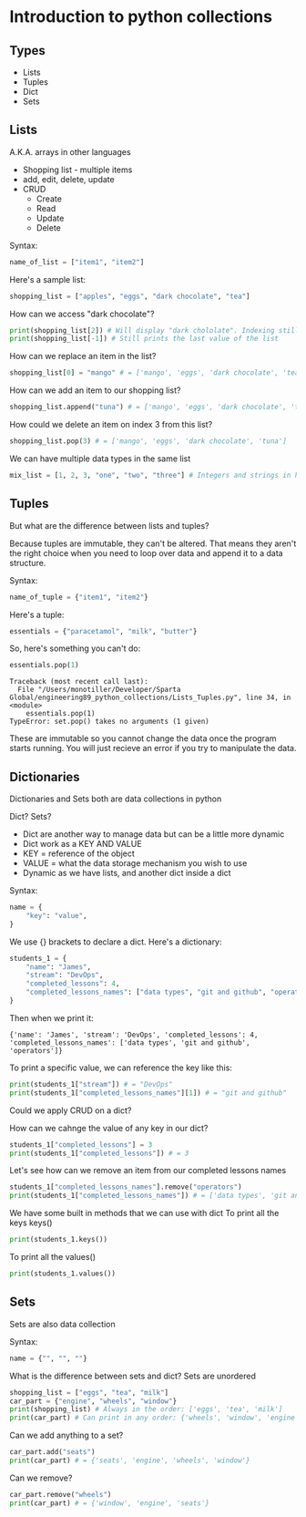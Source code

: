 # Introduction to python collections
## Types
- Lists
- Tuples
- Dict
- Sets

## Lists
A.K.A. arrays in other languages
- Shopping list - multiple items
- add, edit, delete, update
- CRUD
    - Create
    - Read
    - Update
    - Delete

Syntax:
```python
name_of_list = ["item1", "item2"]
```
Here's a sample list:
```python
shopping_list = ["apples", "eggs", "dark chocolate", "tea"]
```
How can we access "dark chocolate"?
```python
print(shopping_list[2]) # Will display "dark chololate". Indexing still starts from 0
print(shopping_list[-1]) # Still prints the last value of the list
```
How can we replace an item in the list?
```python
shopping_list[0] = "mango" # = ['mango', 'eggs', 'dark chocolate', 'tea']
```
How can we add an item to our shopping list?
```python
shopping_list.append("tuna") # = ['mango', 'eggs', 'dark chocolate', 'tea', 'tuna']
```
How could we delete an item on index 3 from this list?
```python
shopping_list.pop(3) # = ['mango', 'eggs', 'dark chocolate', 'tuna']
```
We can have multiple data types in the same list
```python
mix_list = [1, 2, 3, "one", "two", "three"] # Integers and strings in here
```
## Tuples
But what are the difference between lists and tuples?

Because tuples are immutable, they can't be altered. That means they aren't the right choice when you need to loop over data and append it to a data structure.

Syntax:
```python
name_of_tuple = {"item1", "item2"}
```
Here's a tuple:
```python
essentials = {"paracetamol", "milk", "butter"}
```
So, here's something you can't do:
```python
essentials.pop(1)
```
```commandline
Traceback (most recent call last):
  File "/Users/monotiller/Developer/Sparta Global/engineering89_python_collections/Lists_Tuples.py", line 34, in <module>
    essentials.pop(1)
TypeError: set.pop() takes no arguments (1 given)
```
These are immutable so you cannot change the data once the program starts running. You will just recieve an error if you try to manipulate the data.

## Dictionaries
Dictionaries and Sets both are data collections in python

Dict? Sets?
- Dict are another way to manage data but can be a little more dynamic
- Dict work as a KEY AND VALUE
- KEY = reference of the object
- VALUE = what the data storage mechanism you wish to use
- Dynamic as we have lists, and another dict inside a dict

Syntax:
```python
name = {
    "key": "value",
}
```
We use {} brackets to declare a dict. Here's a dictionary:
```python
students_1 = {
    "name": "James",
    "stream": "DevOps",
    "completed_lessons": 4,
    "completed_lessons_names": ["data types", "git and github", "operators", "lists and tuples"]
}
```
Then when we print it:
```commandline
{'name': 'James', 'stream': 'DevOps', 'completed_lessons': 4, 'completed_lessons_names': ['data types', 'git and github', 'operators']}
```
To print a specific value, we can reference the key like this:
```python
print(students_1["stream"]) # = "DevOps"
print(students_1["completed_lessons_names"][1]) # = "git and github"
```
Could we apply CRUD on a dict?

How can we cahnge the value of any key in our dict?
```python
students_1["completed_lessons"] = 3
print(students_1["completed_lessons"]) # = 3
```

Let's see how can we remove an item from our completed lessons names
```python
students_1["completed_lessons_names"].remove("operators")
print(students_1["completed_lessons_names"]) # = ['data types', 'git and github', 'lists and tuples']
```
We have some built in methods that we can use with dict
To print all the keys keys()
```python
print(students_1.keys())
```
To print all the values()
```python
print(students_1.values())
```
## Sets
Sets are also data collection

Syntax:
```python
name = {"", "", ""}
```
What is the difference between sets and dict? Sets are unordered
```python
shopping_list = ["eggs", "tea", "milk"]
car_part = {"engine", "wheels", "window"}
print(shopping_list) # Always in the order: ['eggs', 'tea', 'milk']
print(car_part) # Can print in any order: {'wheels', 'window', 'engine'} or {'engine', 'wheels', 'window'}
```
Can we add anything to a set?
```python
car_part.add("seats")
print(car_part) # = {'seats', 'engine', 'wheels', 'window'}
```
Can we remove?
```python
car_part.remove("wheels")
print(car_part) # = {'window', 'engine', 'seats'}
```